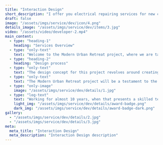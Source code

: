 ```yaml
---
title: "Interaction Design"
short_description: "I offer you electrical repairing services for new construction projects"
draft: false
image: "/assets/imgs/service/dev/icon/4.png"
details_image: "/assets/imgs/service/dev/items/3.jpg"
video: "/assets/video/developer-2.mp4"
main_content:
  - type: "heading-1"
    heading: "Services Overview"
  - type: "only-text"
    text: "Welcome to the Modern Urban Retreat project, where we are tasked with transforming a 3-bedroom apartment in the heart of Metropolisville into a stylish and functional living space for the Smith family. The clients, a young professional couple with two children, desire a contemporary yet cozy interior that showcases their love for art, embraces natural light, and fosters a warm and inviting atmosphere for family gatherings."
  - type: "heading-2"
    heading: "Design process"
  - type: "only-text"
    text: "The design concept for this project revolves around creating a harmonious blend of modern aesthetics, urban influences, & elements of nature. We will emphasize clean lines, muted color palettes, and elegant furniture to achieve a sophisticated & uncluttered look. To add warmth & personality, we'll incorporate natural textures, greenery, and custom art pieces."
  - type: "only-text"
    text: "The Modern Urban Retreat project will be a testament to the seamless blend of contemporary design, urban influences, and the beauty of nature. By crafting a personalized and functional space for the Smith family."
  - type: "only-image"
    image: "/assets/imgs/service/dev/details/1.jpg"
  - type: "log-text"
    text: "Working for almost 10 years, when that presents a skilled team is dedicated to creating unique and functional designs that enhance the lives of live and work in them."
    light_img: "/assets/imgs/service/dev/details/award-badge.png"
    dark_img: "/assets/imgs/service/dev/details/award-badge-dark.png"
gallery:
  - "/assets/imgs/service/dev/details/2.jpg"
  - "/assets/imgs/service/dev/details/3.jpg"
meta:
  meta_title: "Interaction Design"
  meta_description: "Interaction Design description"
---
```

